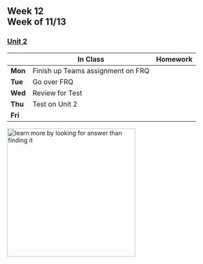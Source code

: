 ## Week 12 <br>Week of 11/13

### [Unit 2](/apcsp/curriculum/2)

  |       |In Class               |Homework   |
  |-------|---------              |---------  |
  |**Mon**|Finish up Teams assignment on FRQ | |
  |**Tue**|Go over FRQ | |
  |**Wed**|Review for Test | |
  |**Thu**|Test on Unit 2 | |
  |**Fri**| | |


<meta http-equiv="refresh" content="300"/>
 
<img src="https://pbs.twimg.com/media/Dqc1eRnXgAAAiR1.jpg" alt="learn more by looking for answer than finding it" height="300">
